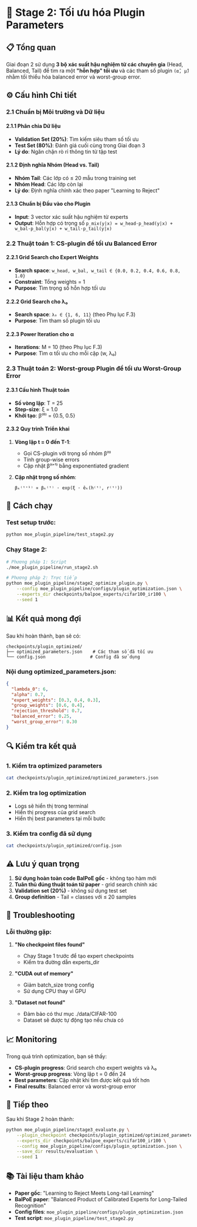 # 🎯 Stage 2: Tối ưu hóa Plugin Parameters

## 📋 Tổng quan

Giai đoạn 2 sử dụng **3 bộ xác suất hậu nghiệm từ các chuyên gia** (Head, Balanced, Tail) để tìm ra một **"hỗn hợp" tối ưu** và các tham số plugin `(α̂, μ̂)` nhằm tối thiểu hóa balanced error và worst-group error.

## ⚙️ Cấu hình Chi tiết

### 2.1 Chuẩn bị Môi trường và Dữ liệu

#### 2.1.1 Phân chia Dữ liệu
- **Validation Set (20%)**: Tìm kiếm siêu tham số tối ưu
- **Test Set (80%)**: Đánh giá cuối cùng trong Giai đoạn 3
- **Lý do**: Ngăn chặn rò rỉ thông tin từ tập test

#### 2.1.2 Định nghĩa Nhóm (Head vs. Tail)
- **Nhóm Tail**: Các lớp có ≤ 20 mẫu trong training set
- **Nhóm Head**: Các lớp còn lại
- **Lý do**: Định nghĩa chính xác theo paper "Learning to Reject"

#### 2.1.3 Chuẩn bị Đầu vào cho Plugin
- **Input**: 3 vector xác suất hậu nghiệm từ experts
- **Output**: Hỗn hợp có trọng số `p_mix(y|x) = w_head·p_head(y|x) + w_bal·p_bal(y|x) + w_tail·p_tail(y|x)`

### 2.2 Thuật toán 1: CS-plugin để tối ưu Balanced Error

#### 2.2.1 Grid Search cho Expert Weights
- **Search space**: `w_head, w_bal, w_tail ∈ {0.0, 0.2, 0.4, 0.6, 0.8, 1.0}`
- **Constraint**: Tổng weights = 1
- **Purpose**: Tìm trọng số hỗn hợp tối ưu

#### 2.2.2 Grid Search cho λ₀
- **Search space**: `λ₀ ∈ {1, 6, 11}` (theo Phụ lục F.3)
- **Purpose**: Tìm tham số plugin tối ưu

#### 2.2.3 Power Iteration cho α
- **Iterations**: M = 10 (theo Phụ lục F.3)
- **Purpose**: Tìm α tối ưu cho mỗi cặp (w, λ₀)

### 2.3 Thuật toán 2: Worst-group Plugin để tối ưu Worst-Group Error

#### 2.3.1 Cấu hình Thuật toán
- **Số vòng lặp**: T = 25
- **Step-size**: ξ = 1.0
- **Khởi tạo**: β⁽⁰⁾ = {0.5, 0.5}

#### 2.3.2 Quy trình Triển khai
1. **Vòng lặp t = 0 đến T-1**:
   - Gọi CS-plugin với trọng số nhóm β⁽ᵗ⁾
   - Tính group-wise errors
   - Cập nhật β⁽ᵗ⁺¹⁾ bằng exponentiated gradient

2. **Cập nhật trọng số nhóm**:
   ```
   βₖ⁽ᵗ⁺¹⁾ ∝ βₖ⁽ᵗ⁾ · exp(ξ · êₖ(h⁽ᵗ⁾, r⁽ᵗ⁾))
   ```

## 🚀 Cách chạy

### **Test setup trước:**
```bash
python moe_plugin_pipeline/test_stage2.py
```

### **Chạy Stage 2:**
```bash
# Phương pháp 1: Script
./moe_plugin_pipeline/run_stage2.sh

# Phương pháp 2: Trực tiếp
python moe_plugin_pipeline/stage2_optimize_plugin.py \
    --config moe_plugin_pipeline/configs/plugin_optimization.json \
    --experts_dir checkpoints/balpoe_experts/cifar100_ir100 \
    --seed 1
```

## 📊 Kết quả mong đợi

Sau khi hoàn thành, bạn sẽ có:

```
checkpoints/plugin_optimized/
├── optimized_parameters.json    # Các tham số đã tối ưu
└── config.json                 # Config đã sử dụng
```

### **Nội dung optimized_parameters.json:**
```json
{
  "lambda_0": 6,
  "alpha": 0.7,
  "expert_weights": [0.3, 0.4, 0.3],
  "group_weights": [0.6, 0.4],
  "rejection_threshold": 0.7,
  "balanced_error": 0.25,
  "worst_group_error": 0.30
}
```

## 🔍 Kiểm tra kết quả

### 1. Kiểm tra optimized parameters
```bash
cat checkpoints/plugin_optimized/optimized_parameters.json
```

### 2. Kiểm tra log optimization
- Logs sẽ hiển thị trong terminal
- Hiển thị progress của grid search
- Hiển thị best parameters tại mỗi bước

### 3. Kiểm tra config đã sử dụng
```bash
cat checkpoints/plugin_optimized/config.json
```

## ⚠️ Lưu ý quan trọng

1. **Sử dụng hoàn toàn code BalPoE gốc** - không tạo hàm mới
2. **Tuân thủ đúng thuật toán từ paper** - grid search chính xác
3. **Validation set (20%)** - không sử dụng test set
4. **Group definition** - Tail = classes với ≤ 20 samples

## 🐛 Troubleshooting

### Lỗi thường gặp:

1. **"No checkpoint files found"**
   - Chạy Stage 1 trước để tạo expert checkpoints
   - Kiểm tra đường dẫn experts_dir

2. **"CUDA out of memory"**
   - Giảm batch_size trong config
   - Sử dụng CPU thay vì GPU

3. **"Dataset not found"**
   - Đảm bảo có thư mục ./data/CIFAR-100
   - Dataset sẽ được tự động tạo nếu chưa có

## 📈 Monitoring

Trong quá trình optimization, bạn sẽ thấy:
- **CS-plugin progress**: Grid search cho expert weights và λ₀
- **Worst-group progress**: Vòng lặp t = 0 đến 24
- **Best parameters**: Cập nhật khi tìm được kết quả tốt hơn
- **Final results**: Balanced error và worst-group error

## 🔄 Tiếp theo

Sau khi Stage 2 hoàn thành:
```bash
python moe_plugin_pipeline/stage3_evaluate.py \
    --plugin_checkpoint checkpoints/plugin_optimized/optimized_parameters.json \
    --experts_dir checkpoints/balpoe_experts/cifar100_ir100 \
    --config moe_plugin_pipeline/configs/plugin_optimization.json \
    --save_dir results/evaluation \
    --seed 1
```

## 📚 Tài liệu tham khảo

- **Paper gốc**: "Learning to Reject Meets Long-tail Learning"
- **BalPoE paper**: "Balanced Product of Calibrated Experts for Long-Tailed Recognition"
- **Config files**: `moe_plugin_pipeline/configs/plugin_optimization.json`
- **Test script**: `moe_plugin_pipeline/test_stage2.py`
